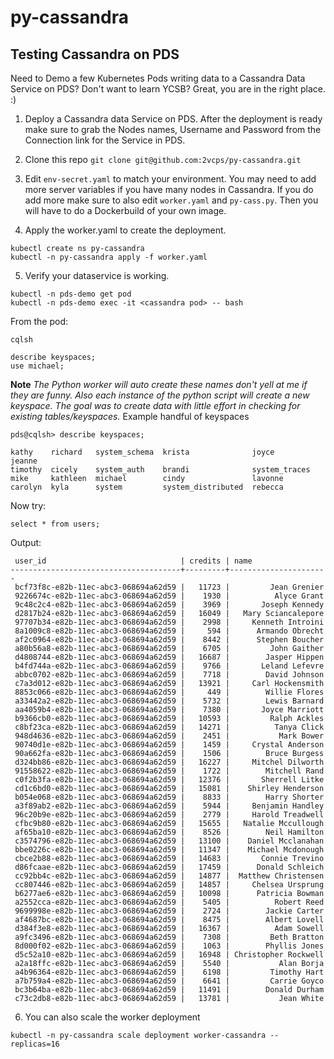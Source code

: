 # py-cassandra

## Testing Cassandra on PDS

Need to Demo a few Kubernetes Pods writing data to a Cassandra Data Service on PDS? Don't want to learn YCSB?
Great, you are in the right place. :)

1. Deploy a Cassandra data Service on PDS. After the deployment is ready make sure to grab the Nodes names, Username and Password from the Connection link for the Service in PDS.

2. Clone this repo `git clone git@github.com:2vcps/py-cassandra.git` 

3. Edit `env-secret.yaml` to match your environment. You may need to add more server variables if you have many nodes in Cassandra. If you do add more make sure to also edit `worker.yaml` and `py-cass.py`. Then you will have to do a Dockerbuild of your own image.

4. Apply the worker.yaml to create the deployment.
```
kubectl create ns py-cassandra
kubectl -n py-cassandra apply -f worker.yaml
```

5. Verify your dataservice is working.
```
kubectl -n pds-demo get pod
kubectl -n pds-demo exec -it <cassandra pod> -- bash
```
From the pod:
```
cqlsh

describe keyspaces;
use michael;

```
**Note** *The Python worker will auto create these names don't yell at me if they are funny. Also each instance of the python script will create a new keyspace. The goal was to create data with little effort in checking for existing tables/keyspaces.*
Example handful of keyspaces
```
pds@cqlsh> describe keyspaces;

kathy    richard   system_schema  krista              joyce          jeanne
timothy  cicely    system_auth    brandi              system_traces
mike     kathleen  michael        cindy               lavonne      
carolyn  kyla      system         system_distributed  rebecca 
```

Now try:
```
select * from users;
```
Output:
```
 user_id                              | credits | name
--------------------------------------+---------+----------------------
 bcf73f8c-e82b-11ec-abc3-068694a62d59 |   11723 |         Jean Grenier
 9226674c-e82b-11ec-abc3-068694a62d59 |    1930 |          Alyce Grant
 9c48c2c4-e82b-11ec-abc3-068694a62d59 |    3969 |       Joseph Kennedy
 d2817b24-e82b-11ec-abc3-068694a62d59 |   16049 |   Mary Sciancalepore
 97707b34-e82b-11ec-abc3-068694a62d59 |    2998 |     Kenneth Introini
 8a1009c8-e82b-11ec-abc3-068694a62d59 |     594 |      Armando Obrecht
 af2c0964-e82b-11ec-abc3-068694a62d59 |    8442 |      Stephen Boucher
 a80b56a8-e82b-11ec-abc3-068694a62d59 |    6705 |         John Gaither
 d4808744-e82b-11ec-abc3-068694a62d59 |   16687 |        Jasper Hippen
 b4fd744a-e82b-11ec-abc3-068694a62d59 |    9766 |       Leland Lefevre
 abbc0702-e82b-11ec-abc3-068694a62d59 |    7718 |        David Johnson
 c7a3d012-e82b-11ec-abc3-068694a62d59 |   13921 |     Carl Hockensmith
 8853c066-e82b-11ec-abc3-068694a62d59 |     449 |        Willie Flores
 a33442a2-e82b-11ec-abc3-068694a62d59 |    5732 |        Lewis Barnard
 aa4059b4-e82b-11ec-abc3-068694a62d59 |    7380 |       Joyce Marriott
 b9366cb0-e82b-11ec-abc3-068694a62d59 |   10593 |         Ralph Ackles
 c8bf23ca-e82b-11ec-abc3-068694a62d59 |   14271 |          Tanya Click
 948d4636-e82b-11ec-abc3-068694a62d59 |    2451 |           Mark Bower
 90740d1e-e82b-11ec-abc3-068694a62d59 |    1459 |     Crystal Anderson
 90a662fa-e82b-11ec-abc3-068694a62d59 |    1506 |        Bruce Burgess
 d324bb86-e82b-11ec-abc3-068694a62d59 |   16227 |     Mitchel Dilworth
 91558622-e82b-11ec-abc3-068694a62d59 |    1722 |        Mitchell Rand
 c0f2b3fa-e82b-11ec-abc3-068694a62d59 |   12376 |       Sherrell Litke
 cd1c6bd0-e82b-11ec-abc3-068694a62d59 |   15081 |    Shirley Henderson
 b054e068-e82b-11ec-abc3-068694a62d59 |    8833 |        Harry Shorter
 a3f89ab2-e82b-11ec-abc3-068694a62d59 |    5944 |     Benjamin Handley
 96c20b9e-e82b-11ec-abc3-068694a62d59 |    2779 |     Harold Treadwell
 cfbc9b80-e82b-11ec-abc3-068694a62d59 |   15655 |   Natalie Mccullough
 af65ba10-e82b-11ec-abc3-068694a62d59 |    8526 |        Neil Hamilton
 c3574796-e82b-11ec-abc3-068694a62d59 |   13100 |    Daniel Mcclanahan
 bbe0226c-e82b-11ec-abc3-068694a62d59 |   11347 |    Michael Mcdonough
 cbce2b88-e82b-11ec-abc3-068694a62d59 |   14683 |       Connie Trevino
 d86fcaae-e82b-11ec-abc3-068694a62d59 |   17459 |      Donald Schleich
 cc92bb4c-e82b-11ec-abc3-068694a62d59 |   14877 |  Matthew Christensen
 cc807446-e82b-11ec-abc3-068694a62d59 |   14857 |     Chelsea Ursprung
 b6277ae6-e82b-11ec-abc3-068694a62d59 |   10098 |      Patricia Bowman
 a2552cca-e82b-11ec-abc3-068694a62d59 |    5405 |          Robert Reed
 9699998e-e82b-11ec-abc3-068694a62d59 |    2724 |        Jackie Carter
 af4687bc-e82b-11ec-abc3-068694a62d59 |    8475 |        Albert Lovell
 d384f3e8-e82b-11ec-abc3-068694a62d59 |   16367 |          Adam Sowell
 a9fc3496-e82b-11ec-abc3-068694a62d59 |    7308 |         Beth Bratton
 8d000f02-e82b-11ec-abc3-068694a62d59 |    1063 |        Phyllis Jones
 d5c52a10-e82b-11ec-abc3-068694a62d59 |   16948 | Christopher Rockwell
 a2a18ffc-e82b-11ec-abc3-068694a62d59 |    5540 |           Alan Borja
 a4b96364-e82b-11ec-abc3-068694a62d59 |    6198 |         Timothy Hart
 a7b759a4-e82b-11ec-abc3-068694a62d59 |    6641 |         Carrie Goyco
 bc3b64ba-e82b-11ec-abc3-068694a62d59 |   11491 |        Donald Durham
 c73c2db8-e82b-11ec-abc3-068694a62d59 |   13781 |           Jean White
```

6. You can also scale the worker deployment
```
kubectl -n py-cassandra scale deployment worker-cassandra --replicas=16
```